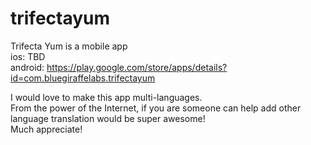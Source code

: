 # trifectayum
Trifecta Yum is a mobile app <br />
ios: TBD <br />
android: https://play.google.com/store/apps/details?id=com.bluegiraffelabs.trifectayum <br />

I would love to make this app multi-languages. <br />
From the power of the Internet, if you are someone can help add other language translation would be super awesome! <br />
Much appreciate! 
